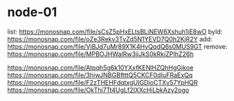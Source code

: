 # node-01
list: https://monosnap.com/file/sCsZ5pHxELtsBLiNEW6Xshuh1iE8wO
byId: https://monosnap.com/file/oZe3Rekv3TvZd5N1YEVD7Q0h2KjR2Y
add: https://monosnap.com/file/VjBJd7uMr89X1K4HyQqdQ6s0MUS9GT
remove: https://monosnap.com/file/MPBOJHWalRw3iiJkS0kRkiZPIhZ26h




https://monosnap.com/file/Atpqh5g6k10YXxfKENlHZQhHgGikoe
https://monosnap.com/file/3hiwJNBGBftttQ5CKCF0dIuFRaExQq
https://monosnap.com/file/F2zTHEHFdqtxgUIGDioCTXv57YpHQR
https://monosnap.com/file/OkThi7Tt4UgLf2lXXcHiLbkAzy2ogo
